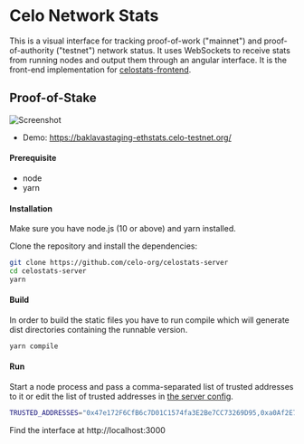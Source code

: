 Celo Network Stats
===============================================

This is a visual interface for tracking proof-of-work ("mainnet") and proof-of-authority ("testnet") network status. It uses WebSockets to receive stats from running nodes and output them through an angular interface. It is the front-end implementation for [celostats-frontend](https://github.com/celo-org/celostats-frontend).

## Proof-of-Stake
![Screenshot](https://user-images.githubusercontent.com/6178597/69904869-cba34900-13ac-11ea-9136-13fc51cf246e.gif "Screenshot POS")

* Demo: https://baklavastaging-ethstats.celo-testnet.org/

#### Prerequisite
* node
* yarn

#### Installation
Make sure you have node.js (10 or above) and yarn installed.

Clone the repository and install the dependencies:

```bash
git clone https://github.com/celo-org/celostats-server
cd celostats-server
yarn
```

#### Build
In order to build the static files you have to run compile which will generate dist directories containing the runnable version.

```bash
yarn compile
```

#### Run
Start a node process and pass a comma-separated list of trusted addresses to it or edit the list of trusted addresses in [the server config](/lib/utils/config.js).

```bash
TRUSTED_ADDRESSES="0x47e172F6CfB6c7D01C1574fa3E2Be7CC73269D95,0xa0Af2E71cECc248f4a7fD606F203467B500Dd53B" yarn start
```
Find the interface at http://localhost:3000
